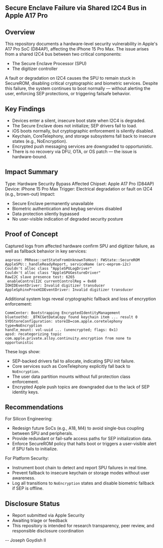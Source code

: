 ## Secure Enclave Failure via Shared I2C4 Bus in Apple A17 Pro 

## Overview

This repository documents a hardware-level security vulnerability in Apple's A17 Pro SoC (D84AP), affecting the iPhone 15 Pro Max. The issue arises from a shared I2C4 bus between two critical components:

* The Secure Enclave Processor (SPU)
* The digitizer controller

A fault or degradation on I2C4 causes the SPU to remain stuck in SecureROM, disabling critical cryptographic and biometric services. Despite this failure, the system continues to boot normally — without alerting the user, enforcing SEP protections, or triggering failsafe behavior.

## Key Findings

* Devices enter a silent, insecure boot state when I2C4 is degraded.
* The Secure Enclave does not initialize; SEP drivers fail to load.
* iOS boots normally, but cryptographic enforcement is silently disabled.
* Keychain, CoreTelephony, and storage subsystems fall back to insecure states (e.g., NoEncryption).
* Encrypted push messaging services are downgraded to opportunistic.
* There is no recovery via DFU, OTA, or OS patch — the issue is hardware-bound.

## Impact Summary

Type: Hardware Security Bypass
Affected Chipset: Apple A17 Pro (D84AP)
Device: iPhone 15 Pro Max
Trigger: Electrical degradation or fault on I2C4 (e.g., brown-out)
Impact:

* Secure Enclave permanently unavailable
* Biometric authentication and keybag services disabled
* Data protection silently bypassed
* No user-visible indication of degraded security posture

## Proof of Concept

Captured logs from affected hardware confirm SPU and digitizer failure, as well as fallback behavior in key services:

```
aoprose: PRRose::setStateFromUnknownToHost: FWState::SecureROM
AppleSPU::_handleReadyReport, serviceName (arc-eeprom-i2c)
Couldn't alloc class "AppleSPULogDriver"
Couldn't alloc class "AppleSPUGestureDriver"
RawI2C slave presence test: 6265
_enableControlI2C currentControlReg = 0x60
IOHIDEventDriver: Invalid digitizer transducer
AppleSphinxProxHIDEventDriver: Invalid digitizer transducer
```

Additional system logs reveal cryptographic fallback and loss of encryption enforcement:

```
CommCenter: Bootstrapping EncryptedIdentityManagement
bluetoothd: _BTKCGetDataCopy found keychain item ... result 0
SYDStoreConfiguration: storeID=com.apple.coretelephony type=NoEncryption
handle_mount: vol-uuid ... (unencrypted; flags: 0x1)
apsd: recategorizing topic com.apple.private.alloy.continuity.encryption from none to opportunistic
```

These logs show:

* SEP-backed drivers fail to allocate, indicating SPU init failure.
* Core services such as CoreTelephony explicitly fall back to `NoEncryption`.
* The user data partition mounts without full protection class enforcement.
* Encrypted Apple push topics are downgraded due to the lack of SEP identity keys.

## Recommendations

For Silicon Engineering:

* Redesign future SoCs (e.g., A18, M4) to avoid single-bus coupling between SPU and peripherals.
* Provide redundant or fail-safe access paths for SEP initialization data.
* Enforce SecureROM policy that halts boot or triggers a user-visible alert if SPU fails to initialize.

For Platform Security:

* Instrument boot chain to detect and report SPU failures in real time.
* Prevent fallback to insecure keychain or storage modes without user awareness.
* Log all transitions to `NoEncryption` states and disable biometric fallback if SEP is offline.

## Disclosure Status

* Report submitted via Apple Security 
* Awaiting triage or feedback
* This repository is intended for research transparency, peer review, and responsible disclosure coordination




-- Joseph Goydish II

